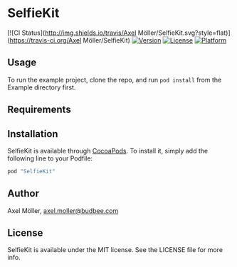 # SelfieKit

[![CI Status](http://img.shields.io/travis/Axel Möller/SelfieKit.svg?style=flat)](https://travis-ci.org/Axel Möller/SelfieKit)
[![Version](https://img.shields.io/cocoapods/v/SelfieKit.svg?style=flat)](http://cocoapods.org/pods/SelfieKit)
[![License](https://img.shields.io/cocoapods/l/SelfieKit.svg?style=flat)](http://cocoapods.org/pods/SelfieKit)
[![Platform](https://img.shields.io/cocoapods/p/SelfieKit.svg?style=flat)](http://cocoapods.org/pods/SelfieKit)

## Usage

To run the example project, clone the repo, and run `pod install` from the Example directory first.

## Requirements

## Installation

SelfieKit is available through [CocoaPods](http://cocoapods.org). To install
it, simply add the following line to your Podfile:

```ruby
pod "SelfieKit"
```

## Author

Axel Möller, axel.moller@budbee.com

## License

SelfieKit is available under the MIT license. See the LICENSE file for more info.
